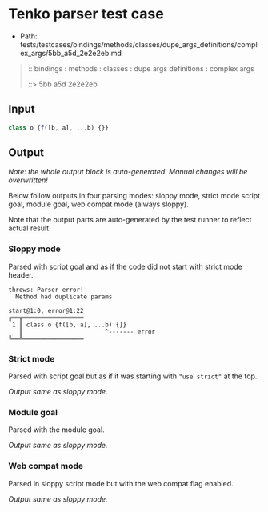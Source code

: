 # Tenko parser test case

- Path: tests/testcases/bindings/methods/classes/dupe_args_definitions/complex_args/5bb_a5d_2e2e2eb.md

> :: bindings : methods : classes : dupe args definitions : complex args
>
> ::> 5bb a5d 2e2e2eb

## Input

`````js
class o {f([b, a], ...b) {}}
`````

## Output

_Note: the whole output block is auto-generated. Manual changes will be overwritten!_

Below follow outputs in four parsing modes: sloppy mode, strict mode script goal, module goal, web compat mode (always sloppy).

Note that the output parts are auto-generated by the test runner to reflect actual result.

### Sloppy mode

Parsed with script goal and as if the code did not start with strict mode header.

`````
throws: Parser error!
  Method had duplicate params

start@1:0, error@1:22
╔══╦═════════════════
 1 ║ class o {f([b, a], ...b) {}}
   ║                       ^------- error
╚══╩═════════════════

`````

### Strict mode

Parsed with script goal but as if it was starting with `"use strict"` at the top.

_Output same as sloppy mode._

### Module goal

Parsed with the module goal.

_Output same as sloppy mode._

### Web compat mode

Parsed in sloppy script mode but with the web compat flag enabled.

_Output same as sloppy mode._
